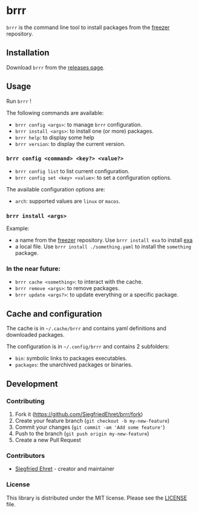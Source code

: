 # brrr

`brrr` is the command line tool to install packages from the [freezer](https://github.com/SiegfriedEhret/freezer) repository.

## Installation

Download `brrr` from the [releases page](https://github.com/SiegfriedEhret/brrr/releases).

## Usage

Run `brrr` !

The following commands are available:

- `brrr config <args>`: to manage `brrr` configuration.
- `brrr install <args>`: to install one (or more) packages.
- `brrr help`: to display some help
- `brrr version`: to display the current version.

### `brrr config <command> <key?> <value?>`

- `brrr config list` to list current configuration.
- `brrr config set <key> <value>`: to set a configuration options.

The available configuration options are:

- `arch`: supported values are `linux` or `macos`. 

### `brrr install <args>`

Example: 

- a name from the [freezer](https://github.com/SiegfriedEhret/freezer) repository. Use `brrr install exa` to install [exa](https://github.com/ogham/exa)
- a local file. Use `brrr install ./something.yaml` to install the `something` package.

### In the near future:

- `brrr cache <something>`: to interact with the cache.
- `brrr remove <args>`: to remove packages.
- `brrr update <args?>`: to update everything or a specific package.

## Cache and configuration

The cache is in `~/.cache/brrr` and contains yaml definitions and downloaded packages.

The configuration is in `~/.config/brrr` and contains 2 subfolders:

- `bin`: symbolic links to packages executables.
- `packages`: the unarchived packages or binaries.

## Development

### Contributing

1. Fork it (<https://github.com/SiegfriedEhret/brrr/fork>)
2. Create your feature branch (`git checkout -b my-new-feature`)
3. Commit your changes (`git commit -am 'Add some feature'`)
4. Push to the branch (`git push origin my-new-feature`)
5. Create a new Pull Request

### Contributors

- [Siegfried Ehret](https://github.com/SiegfriedEhret) - creator and maintainer

### License

This library is distributed under the MIT license. Please see the [LICENSE](./LICENSE) file.